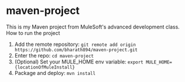 # maven-project
This is my Maven project from MuleSoft's advanced development class.
 How to run the project
1. Add the remote repository: `git remote add origin
https://github.com/bharath894/maven-project.git`
2. Enter the repo: `cd maven-project`
3. (Optional) Set your MULE_HOME env variable: `export
MULE_HOME={locationOfMuleInstall}`
4. Package and deploy: `mvn install`
